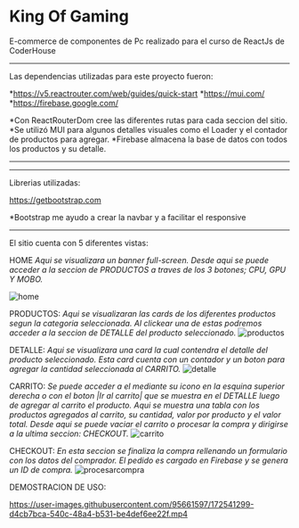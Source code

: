 # King Of Gaming
E-commerce de componentes de Pc realizado para el curso de ReactJs de CoderHouse


******************************************************
Las dependencias utilizadas para este proyecto fueron:

*https://v5.reactrouter.com/web/guides/quick-start
*https://mui.com/
*https://firebase.google.com/

*Con ReactRouterDom cree las diferentes rutas para cada seccion del sitio.
*Se utilizó MUI para algunos detalles visuales como el Loader y el contador de productos para agregar.
*Firebase almacena la base de datos con todos los productos y su detalle.
******************************************************


*********************
Librerias utilizadas:

https://getbootstrap.com

*Bootstrap me ayudo a crear la navbar y a facilitar el responsive
*********************

El sitio cuenta con 5 diferentes vistas:

HOME
*Aqui se visualizara un banner full-screen. Desde aqui se puede acceder a la seccion de PRODUCTOS a traves de los 3 botones; CPU, GPU Y MOBO.*

![home](https://user-images.githubusercontent.com/95661597/172535900-1363103c-627d-4ea4-bac8-54e87b762f5d.png)

PRODUCTOS:
*Aqui se visualizaran las cards de los diferentes productos segun la categoria seleccionada. Al clickear una de estas podremos acceder a la seccion de DETALLE del producto seleccionado.*
![productos](https://user-images.githubusercontent.com/95661597/172536379-b4d7db7e-3aa4-46ae-bb3d-e78d41d6726f.png)

DETALLE:
*Aqui se visualizara una card la cual contendra el detalle del producto seleccionado. Esta card cuenta con un contador y un boton para agregar la cantidad seleccionada al CARRITO.*
![detalle](https://user-images.githubusercontent.com/95661597/172537162-24003767-13bf-4bba-b6af-b35a6c7cd876.png)

CARRITO:
*Se puede acceder a el mediante su icono en la esquina superior derecha o con el boton |Ir al carrito| que se muestra en el DETALLE luego de agregar al carrito el producto. Aqui se muestra una tabla con los productos agregados al carrito, su cantidad, valor por producto y el valor total. Desde aqui se puede vaciar el carrito o procesar la compra y dirigirse a la ultima seccion: CHECKOUT.*
![carrito](https://user-images.githubusercontent.com/95661597/172537583-8123d2d8-5a7f-4563-93cf-44ffc8aba3f0.png)

CHECKOUT:
*En esta seccion se finaliza la compra rellenando un formulario con los datos del comprador. El pedido es cargado en Firebase y se genera un ID de compra.*
![procesarcompra](https://user-images.githubusercontent.com/95661597/172537849-117f07ee-0816-4b43-8c01-ed8f3fb65151.png)

DEMOSTRACION DE USO:

https://user-images.githubusercontent.com/95661597/172541299-d4cb7bca-540c-48a4-b531-be4def6ee22f.mp4






